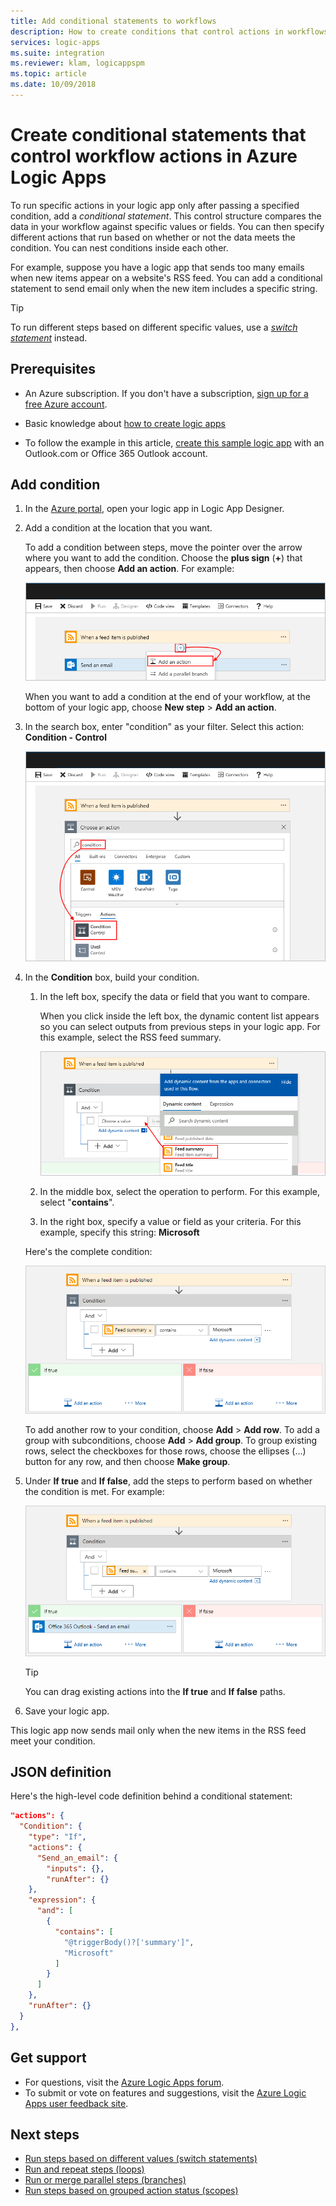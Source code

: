 ```yaml
---
title: Add conditional statements to workflows
description: How to create conditions that control actions in workflows in Azure Logic Apps
services: logic-apps
ms.suite: integration
ms.reviewer: klam, logicappspm
ms.topic: article
ms.date: 10/09/2018
---
```


# Create conditional statements that control workflow actions in Azure Logic Apps

To run specific actions in your logic app only after passing a specified condition, 
add a *conditional statement*. This control structure compares the data in your 
workflow against specific values or fields. You can then specify different actions 
that run based on whether or not the data meets the condition. 
You can nest conditions inside each other.

For example, suppose you have a logic app that sends too 
many emails when new items appear on a website's RSS feed. 
You can add a conditional statement to send email only 
when the new item includes a specific string. 

> [!TIP]
> To run different steps based on different specific values, 
> use a [*switch statement*](../logic-apps/logic-apps-control-flow-switch-statement.md) instead.

## Prerequisites

* An Azure subscription. If you don't have a subscription, 
[sign up for a free Azure account](https://azure.microsoft.com/free/).

* Basic knowledge about [how to create logic apps](../logic-apps/quickstart-create-first-logic-app-workflow.md)

* To follow the example in this article, 
[create this sample logic app](../logic-apps/quickstart-create-first-logic-app-workflow.md) 
with an Outlook.com or Office 365 Outlook account.

## Add condition

1. In the <a href="https://portal.azure.com" target="_blank">Azure portal</a>, 
open your logic app in Logic App Designer.

1. Add a condition at the location that you want. 

   To add a condition between steps, move the pointer over the arrow where 
   you want to add the condition. Choose the **plus sign** (**+**) that appears, 
   then choose **Add an action**. For example:

   ![Add action between steps](./media/logic-apps-control-flow-conditional-statement/add-action.png)

   When you want to add a condition at the end of your workflow, 
   at the bottom of your logic app, 
   choose  **New step** > **Add an action**.

1. In the search box, enter "condition" as your filter. 
Select this action: **Condition - Control**

   ![Add condition](./media/logic-apps-control-flow-conditional-statement/add-condition.png)

1. In the **Condition** box, build your condition. 

   1. In the left box, specify the data or field that you want to compare.

      When you click inside the left box, the dynamic content list appears 
      so you can select outputs from previous steps in your logic app. 
      For this example, select the RSS feed summary.

      ![Build your condition](./media/logic-apps-control-flow-conditional-statement/edit-condition.png)

   1. In the middle box, select the operation to perform. 
   For this example, select "**contains**". 

   1. In the right box, specify a value or field as your criteria. 
   For this example, specify this string: **Microsoft**

   Here's the complete condition:

   ![Complete condition](./media/logic-apps-control-flow-conditional-statement/edit-condition-2.png)

   To add another row to your condition, choose **Add** > **Add row**. 
   To add a group with subconditions, choose **Add** > **Add group**. 
   To group existing rows, select the checkboxes for those rows, 
   choose the ellipses (...) button for any row, and then choose **Make group**.

1. Under **If true** and **If false**, add the steps to perform 
based on whether the condition is met. For example:

   ![Condition with "If true" and "If false" paths](./media/logic-apps-control-flow-conditional-statement/condition-yes-no-path.png)

   > [!TIP]
   > You can drag existing actions into the **If true** and **If false** paths.

1. Save your logic app.

This logic app now sends mail only when the new items in the RSS feed meet your condition.

## JSON definition

Here's the high-level code definition behind a conditional statement:

``` json
"actions": {
  "Condition": {
    "type": "If",
    "actions": {
      "Send_an_email": {
        "inputs": {},
        "runAfter": {}
    },
    "expression": {
      "and": [ 
        { 
          "contains": [ 
            "@triggerBody()?['summary']", 
            "Microsoft"
          ]
        } 
      ]
    },
    "runAfter": {}
  }
},
```

## Get support

* For questions, visit the [Azure Logic Apps forum](https://social.msdn.microsoft.com/Forums/en-US/home?forum=azurelogicapps).
* To submit or vote on features and suggestions, visit the 
[Azure Logic Apps user feedback site](https://aka.ms/logicapps-wish).

## Next steps

* [Run steps based on different values (switch statements)](../logic-apps/logic-apps-control-flow-switch-statement.md)
* [Run and repeat steps (loops)](../logic-apps/logic-apps-control-flow-loops.md)
* [Run or merge parallel steps (branches)](../logic-apps/logic-apps-control-flow-branches.md)
* [Run steps based on grouped action status (scopes)](../logic-apps/logic-apps-control-flow-run-steps-group-scopes.md)
